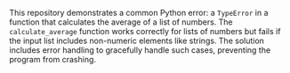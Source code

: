 This repository demonstrates a common Python error: a `TypeError` in a function that calculates the average of a list of numbers. The `calculate_average` function works correctly for lists of numbers but fails if the input list includes non-numeric elements like strings. The solution includes error handling to gracefully handle such cases, preventing the program from crashing.